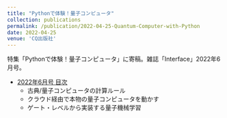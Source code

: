 ```yaml
---
title: "Pythonで体験！量子コンピュータ"
collection: publications
permalink: /publication/2022-04-25-Quantum-Computer-with-Python
date: 2022-04-25
venue: 'CQ出版社'
---
```

特集「Pythonで体験！量子コンピュータ」に寄稿。雑誌「Interface」2022年6月号。
 * [2022年6月号 目次](https://interface.cqpub.co.jp/magazine/202206/)
   * 古典/量子コンピュータの計算ルール
   * クラウド経由で本物の量子コンピュータを動かす
   * ゲート・レベルから実装する量子機械学習